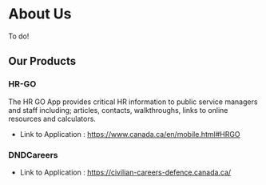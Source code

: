 # About Us

To do!

## Our Products

### HR-GO

The HR GO App provides critical HR information to public service managers and staff including; articles, contacts, walkthroughs, links to online resources and calculators.

* Link to Application : https://www.canada.ca/en/mobile.html#HRGO

### DNDCareers

* Link to Application : https://civilian-careers-defence.canada.ca/
